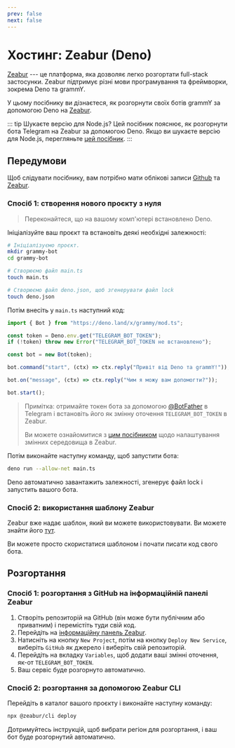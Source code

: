 ```yaml
---
prev: false
next: false
---
```


# Хостинг: Zeabur (Deno)

[Zeabur](https://zeabur.com) --- це платформа, яка дозволяє легко розгортати full-stack застосунки.
Zeabur підтримує різні мови програмування та фреймворки, зокрема Deno та grammY.

У цьому посібнику ви дізнаєтеся, як розгорнути своїх ботів grammY за допомогою Deno на [Zeabur](https://zeabur.com/).

::: tip Шукаєте версію для Node.js?
Цей посібник пояснює, як розгорнути бота Telegram на Zeabur за допомогою Deno.
Якщо ви шукаєте версію для Node.js, перегляньте [цей посібник](./zeabur-nodejs).
:::

## Передумови

Щоб слідувати посібнику, вам потрібно мати облікові записи [Github](https://github.com) та [Zeabur](https://zeabur.com/).

### Спосіб 1: створення нового проєкту з нуля

> Переконайтеся, що на вашому комп'ютері встановлено Deno.

Ініціалізуйте ваш проєкт та встановіть деякі необхідні залежності:

```sh
# Ініціалізуємо проєкт.
mkdir grammy-bot
cd grammy-bot

# Створюємо файл main.ts
touch main.ts

# Створюємо файл deno.json, щоб згенерувати файл lock
touch deno.json
```

Потім внесіть у `main.ts` наступний код:

```typescript
import { Bot } from "https://deno.land/x/grammy/mod.ts";

const token = Deno.env.get("TELEGRAM_BOT_TOKEN");
if (!token) throw new Error("TELEGRAM_BOT_TOKEN не встановлено");

const bot = new Bot(token);

bot.command("start", (ctx) => ctx.reply("Привіт від Deno та grammY!"));

bot.on("message", (ctx) => ctx.reply("Чим я можу вам допомогти?"));

bot.start();
```

> Примітка: отримайте токен бота за допомогою [@BotFather](https://t.me/BotFather) в Telegram і встановіть його як змінну оточення `TELEGRAM_BOT_TOKEN` в Zeabur.
>
> Ви можете ознайомитися з [цим посібником](https://zeabur.com/docs/deploy/variables) щодо налаштування змінних середовища в Zeabur.

Потім виконайте наступну команду, щоб запустити бота:

```sh
deno run --allow-net main.ts
```

Deno автоматично завантажить залежності, згенерує файл lock і запустить вашого бота.

### Спосіб 2: використання шаблону Zeabur

Zeabur вже надає шаблон, який ви можете використовувати.
Ви можете знайти його [тут](https://github.com/zeabur/deno-telegram-bot-starter).

Ви можете просто скористатися шаблоном і почати писати код свого бота.

## Розгортання

### Спосіб 1: розгортання з GitHub на інформаційній панелі Zeabur

1. Створіть репозиторій на GitHub (він може бути публічним або приватним) і перемістіть туди свій код.
2. Перейдіть на [інформаційну панель Zeabur](https://dash.zeabur.com).
3. Натисніть на кнопку `New Project`, потім на кнопку `Deploy New Service`, виберіть `GitHub` як джерело і виберіть свій репозиторій.
4. Перейдіть на вкладку `Variables`, щоб додати ваші змінні оточення, як-от `TELEGRAM_BOT_TOKEN`.
5. Ваш сервіс буде розгорнуто автоматично.

### Спосіб 2: розгортання за допомогою Zeabur CLI

Перейдіть в каталог вашого проєкту і виконайте наступну команду:

```sh
npx @zeabur/cli deploy
```

Дотримуйтесь інструкцій, щоб вибрати регіон для розгортання, і ваш бот буде розгорнутий автоматично.

